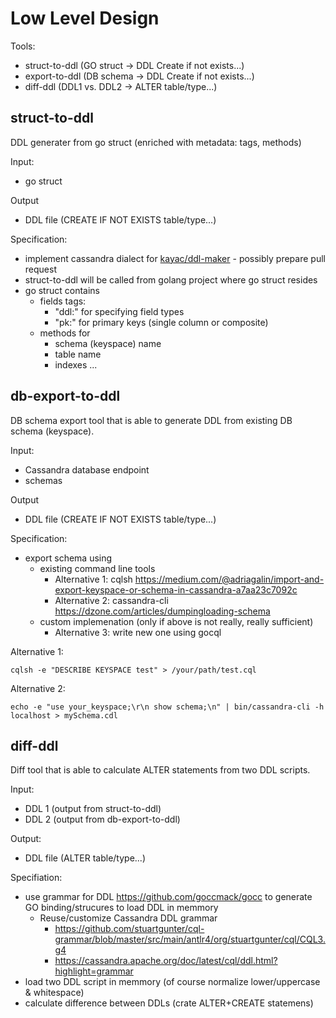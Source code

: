 # Low Level Design

Tools:
* struct-to-ddl (GO struct -> DDL Create if not exists...)
* export-to-ddl (DB schema -> DDL Create if not exists...)
* diff-ddl (DDL1 vs. DDL2 -> ALTER table/type...)

## struct-to-ddl
DDL generater from go struct (enriched with metadata: tags, methods)

Input:
* go struct

Output
* DDL file (CREATE IF NOT EXISTS table/type...)

Specification:
* implement cassandra dialect for [kayac/ddl-maker](https://github.com/kayac/ddl-maker) - possibly prepare pull request 
* struct-to-ddl will be called from golang project where go struct resides
* go struct contains
   * fields tags:
     * "ddl:" for specifying field types
     * "pk:" for primary keys (single column or composite)
   * methods for
     * schema (keyspace) name
     * table name
     * indexes ...

## db-export-to-ddl
DB schema export tool that is able to generate DDL from existing DB schema (keyspace).

Input:
* Cassandra database endpoint
* schemas

Output
* DDL file (CREATE IF NOT EXISTS table/type...)

Specification:
* export schema using 
  * existing command line tools
    * Alternative 1: cqlsh https://medium.com/@adriagalin/import-and-export-keyspace-or-schema-in-cassandra-a7aa23c7092c
    * Alternative 2: cassandra-cli https://dzone.com/articles/dumpingloading-schema
  * custom implemenation (only if above is not really, really sufficient)
    * Alternative 3: write new one using gocql
  
Alternative 1: 
```
cqlsh -e "DESCRIBE KEYSPACE test" > /your/path/test.cql
```
  
Alternative 2:
```
echo -e "use your_keyspace;\r\n show schema;\n" | bin/cassandra-cli -h localhost > mySchema.cdl
```

## diff-ddl
Diff tool that is able to calculate ALTER statements from two DDL scripts.

Input:
* DDL 1 (output from struct-to-ddl)
* DDL 2 (output from db-export-to-ddl)

Output:
* DDL file (ALTER table/type...)

Specifiation:
* use grammar for DDL https://github.com/goccmack/gocc to generate GO binding/strucures to load DDL in memmory
  * Reuse/customize Cassandra DDL grammar 
    * https://github.com/stuartgunter/cql-grammar/blob/master/src/main/antlr4/org/stuartgunter/cql/CQL3.g4
    * https://cassandra.apache.org/doc/latest/cql/ddl.html?highlight=grammar 
* load two DDL script in memmory (of course normalize lower/uppercase & whitespace)
* calculate difference between DDLs (crate ALTER+CREATE statemens)

